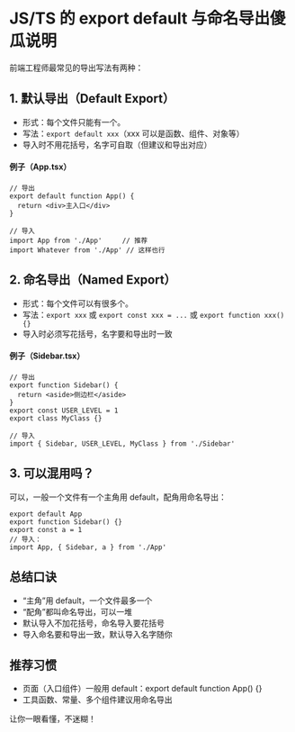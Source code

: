 # JS/TS 的 export default 与命名导出傻瓜说明

前端工程师最常见的导出写法有两种：

## 1. 默认导出（Default Export）
- 形式：每个文件只能有一个。
- 写法：`export default xxx`（xxx 可以是函数、组件、对象等）
- 导入时不用花括号，名字可自取（但建议和导出对应）

#### 例子（App.tsx）
```tsx
// 导出
export default function App() {
  return <div>主入口</div>
}

// 导入
import App from './App'     // 推荐
import Whatever from './App' // 这样也行
```

## 2. 命名导出（Named Export）
- 形式：每个文件可以有很多个。
- 写法：`export xxx` 或 `export const xxx = ...` 或 `export function xxx() {}`
- 导入时必须写花括号，名字要和导出时一致

#### 例子（Sidebar.tsx）
```tsx
// 导出
export function Sidebar() {
  return <aside>侧边栏</aside>
}
export const USER_LEVEL = 1
export class MyClass {}

// 导入
import { Sidebar, USER_LEVEL, MyClass } from './Sidebar'
```

## 3. 可以混用吗？
可以，一般一个文件有一个主角用 default，配角用命名导出：
```tsx
export default App
export function Sidebar() {}
export const a = 1
// 导入：
import App, { Sidebar, a } from './App'
```

## 总结口诀
- “主角”用 default，一个文件最多一个
- “配角”都叫命名导出，可以一堆
- 默认导入不加花括号，命名导入要花括号
- 导入命名要和导出一致，默认导入名字随你

## 推荐习惯
- 页面（入口组件）一般用 default：export default function App() {}
- 工具函数、常量、多个组件建议用命名导出

让你一眼看懂，不迷糊！
